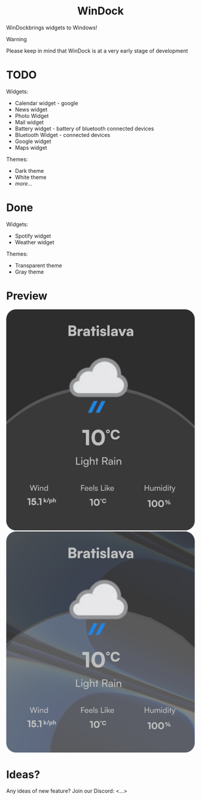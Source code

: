 <h1 align="center">WinDock</h1>
<p></p>
WinDockbrings widgets to Windows! 
</p>
 <p></p>
 
> [!WARNING]
> Please keep in mind that WinDock is at a very early stage of development

# TODO
Widgets: 
 - Calendar widget - google
 - News widget
 - Photo Widget
 - Mail widget
 - Battery widget - battery of bluetooth connected devices
 - Bluetooth Widget - connected devices
 - Google widget
 - Maps widget

Themes: 
 - Dark theme
 - White theme
 - *more...*

# Done
Widgets: 
 - Spotify widget
 - Weather widget

Themes:
 - Transparent theme
 - Gray theme

# Preview
<div align="center">
<img src="weather-widget-color.svg">
<img src="weather-widget-transparent.svg">
</div>

# Ideas? 

Any ideas of new feature? Join our Discord: <...>
